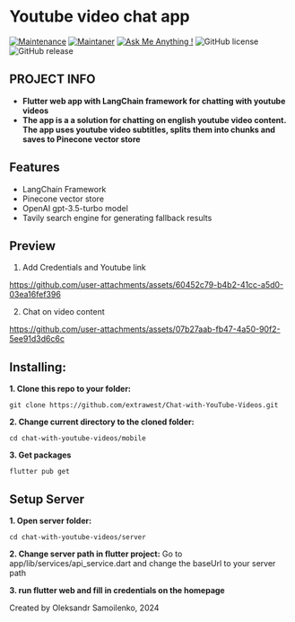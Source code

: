# Youtube video chat app
[![Maintenance](https://img.shields.io/badge/Maintained%3F-yes-green.svg)]()
[![Maintaner](https://img.shields.io/static/v1?label=Oleksandr%20Samoilenko&message=Maintainer&color=red)](mailto:oleksandr.samoileko@gmail.com)
[![Ask Me Anything !](https://img.shields.io/badge/Ask%20me-anything-1abc9c.svg)]()
![GitHub license](https://img.shields.io/github/license/Naereen/StrapDown.js.svg)
![GitHub release](https://img.shields.io/badge/release-v1.0.0-blue)

## PROJECT INFO
- **Flutter web app with LangChain framework  for chatting with youtube videos**
- **The app is a a solution for chatting on english youtube video content. The app uses youtube video subtitles, splits them into chunks and saves to Pinecone vector store**

## Features
- LangChain Framework
- Pinecone vector store
- OpenAI gpt-3.5-turbo model
- Tavily search engine for generating fallback results

## Preview

1. Add Credentials and Youtube link

https://github.com/user-attachments/assets/60452c79-b4b2-41cc-a5d0-03ea16fef396


2. Chat on video content

https://github.com/user-attachments/assets/07b27aab-fb47-4a50-90f2-5ee91d3d6c6c



## Installing:
**1. Clone this repo to your folder:**

```
git clone https://github.com/extrawest/Chat-with-YouTube-Videos.git
```

**2. Change current directory to the cloned folder:**

```
cd chat-with-youtube-videos/mobile
```

**3. Get packages**

```
flutter pub get
```

## Setup Server
**1. Open server folder:**

```
cd chat-with-youtube-videos/server
```

**2. Change server path in flutter project:**
Go to app/lib/services/api_service.dart and change the baseUrl to your server path

**3. run flutter web and fill in credentials on the homepage**


Created by Oleksandr Samoilenko, 2024

